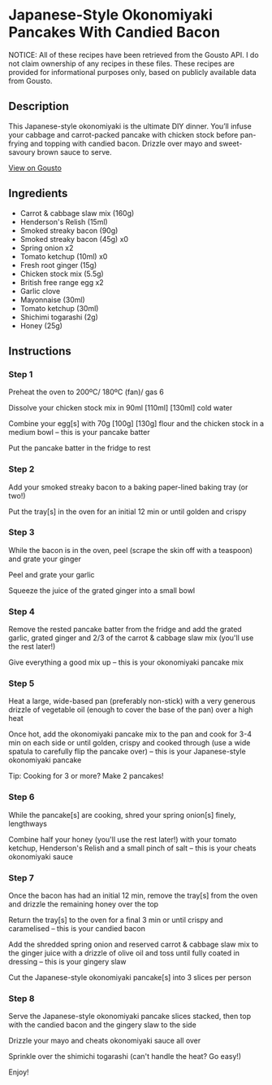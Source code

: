 # Japanese-Style Okonomiyaki Pancakes With Candied Bacon 

NOTICE: All of these recipes have been retrieved from the Gousto API. I do not claim ownership of any recipes in these files. These recipes are provided for informational purposes only, based on publicly available data from Gousto.

## Description

This Japanese-style okonomiyaki is the ultimate DIY dinner. You’ll infuse your cabbage and carrot-packed pancake with chicken stock before pan-frying and topping with candied bacon. Drizzle over mayo and sweet-savoury brown sauce to serve.

[View on Gousto](https://www.gousto.co.uk/recipes/cookbook/japanese-style-okonomiyaki-pancakes-with-candied-bacon)

## Ingredients

- Carrot & cabbage slaw mix (160g)
- Henderson's Relish (15ml)
- Smoked streaky bacon (90g)
- Smoked streaky bacon (45g) x0
- Spring onion x2
- Tomato ketchup (10ml) x0
- Fresh root ginger (15g)
- Chicken stock mix (5.5g)
- British free range egg x2
- Garlic clove
- Mayonnaise (30ml)
- Tomato ketchup (30ml)
- Shichimi togarashi (2g)
- Honey (25g)

## Instructions


### Step 1

Preheat the oven to 200ºC/ 180ºC (fan)/ gas 6

Dissolve your chicken stock mix in 90ml <span class="text-purple">[110ml]</span><span class="text-danger"> [130ml] </span>cold water 

Combine your egg[s] with 70g <span class="text-purple">[100g]</span> <span class="text-danger">[130g] </span>flour and the chicken stock in a medium bowl – this is your pancake batter

Put the pancake batter in the fridge to rest


### Step 2

Add your smoked streaky bacon to a baking paper-lined baking tray (or two!)

Put the tray[s] in the oven for an initial 12 min or until golden and crispy


### Step 3

While the bacon is in the oven, peel (scrape the skin off with a teaspoon) and grate your ginger

Peel and grate your garlic

Squeeze the juice of the grated ginger into a small bowl


### Step 4

Remove the rested pancake batter from the fridge and add the grated garlic, grated ginger and 2/3 of the carrot & cabbage slaw mix (you'll use the rest later!)

Give everything a good mix up – this is your okonomiyaki pancake mix


### Step 5

Heat a large, wide-based pan (preferably non-stick) with a very generous drizzle of vegetable oil (enough to cover the base of the pan) over a high heat

Once hot, add the okonomiyaki pancake mix to the pan and cook for 3-4 min on each side or until golden, crispy and cooked through (use a wide spatula to carefully flip the pancake over) – this is your Japanese-style okonomiyaki pancake

Tip: Cooking for 3 or more? Make 2 pancakes!


### Step 6

While the pancake[s] are cooking, shred your spring onion[s] finely, lengthways

Combine half your honey (you'll use the rest later!) with your tomato ketchup, Henderson's Relish and a small pinch of salt – this is your cheats okonomiyaki sauce


### Step 7

Once the bacon has had an initial 12 min, remove the tray[s] from the oven and drizzle the remaining honey over the top

Return the tray[s] to the oven for a final 3 min or until crispy and caramelised – this is your candied bacon

Add the shredded spring onion and reserved carrot & cabbage slaw mix to the ginger juice with a drizzle of olive oil and toss until fully coated in dressing – this is your gingery slaw

Cut the Japanese-style okonomiyaki pancake[s] into 3 slices per person

### Step 8

Serve the Japanese-style okonomiyaki pancake slices stacked, then top with the candied bacon and the gingery slaw to the side

Drizzle your mayo and cheats okonomiyaki sauce all over

Sprinkle over the shimichi togarashi (can't handle the heat? Go easy!)

Enjoy!

